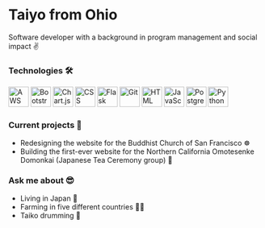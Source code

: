 # Taiyo from Ohio 
<p>Software developer with a background in program management and social impact ✌️</p>

### Technologies 🛠️
<a href="https://aws.amazon.com/lightsail/" target="_blank" rel="noreferrer"><img src="https://www.vectorlogo.zone/logos/amazon_aws/amazon_aws-icon.svg" alt="AWS" width="40" height="40"/></a> <a href="https://getbootstrap.com/" target="_blank" rel="noreferrer"><img src="https://www.vectorlogo.zone/logos/getbootstrap/getbootstrap-icon.svg" alt="Bootstrap" width="40" height="40"/></a> <a href="https://www.chartjs.org/" target="_blank" rel="noreferrer"><img src="https://www.chartjs.org/docs/latest/favicon.ico" alt="Chart.js" width="40" height="40"/></a> <a href="https://www.w3schools.com/css/" target="_blank" rel="noreferrer"><img src="https://www.vectorlogo.zone/logos/w3_css/w3_css-icon.svg" alt="CSS" width="40" height="40"></a> <a href="https://flask.palletsprojects.com/en/3.0.x/" target="_blank" rel="noreferrer"><img src="https://www.vectorlogo.zone/logos/pocoo_flask/pocoo_flask-icon.svg" alt="Flask" width="40" height="40"/></a> <a href="https://git-scm.com/" target="_blank" rel="noreferrer"><img src="https://www.vectorlogo.zone/logos/git-scm/git-scm-icon.svg" alt="Git" width="40" height="40"/></a> <a href="https://www.w3.org/html/" target="_blank" rel="noreferrer"><img src="https://www.vectorlogo.zone/logos/w3_html5/w3_html5-icon.svg" alt="HTML" width="40" height="40"/></a> <a href="https://developer.mozilla.org/en-US/docs/Web/JavaScript" target="_blank" rel="noreferrer"><img src="https://www.vectorlogo.zone/logos/javascript/javascript-icon.svg" alt="JavaScript" width="40" height="40"/></a> <a href="https://www.postgresql.org/" target="_blank" rel="noreferrer"><img src="https://www.vectorlogo.zone/logos/postgresql/postgresql-icon.svg" alt="PostgreSQL" width="40" height="40"/></a> <a href="https://www.python.org/" target="_blank" rel="noreferrer"><img src="https://www.vectorlogo.zone/logos/python/python-icon.svg" alt="Python" width="40" height="40"/></a>

### Current projects 🔭
- Redesigning the website for the Buddhist Church of San Francisco ☸️
- Building the first-ever website for the Northern California Omotesenke Domonkai (Japanese Tea Ceremony group) 🍵

### Ask me about 😎
- Living in Japan 🗾
- Farming in five different countries 👨‍🌾
- Taiko drumming 👊
<!--
**Taiyo-SK/Taiyo-SK** is a ✨ _special_ ✨ repository because its `README.md` (this file) appears on your GitHub profile.

Here are some ideas to get you started:

- 🔭 I’m currently working on ...
- 🌱 I’m currently learning ...
- 👯 I’m looking to collaborate on ...
- 🤔 I’m looking for help with ...
- 💬 Ask me about ...
- 📫 How to reach me: ...
- 😄 Pronouns: ...
- ⚡ Fun fact: ...
-->
